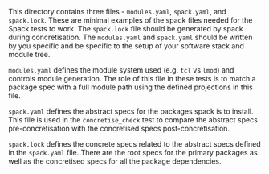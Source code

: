 This directory contains three files - `modules.yaml`, `spack.yaml`, and `spack.lock`. These are minimal examples of the spack files needed for the Spack tests to work. The `spack.lock` file should be generated by spack during concretisation. The `modules.yaml` and `spack.yaml` should be written by you specific and be specific to the setup of your software stack and module tree.

`modules.yaml` defines the module system used (e.g. `tcl` vs `lmod`) and controls module generation. The role of this file in these tests is to match a package spec with a full module path using the defined projections in this file.

`spack.yaml` defines the abstract specs for the packages spack is to install. This file is used in the `concretise_check` test to compare the abstract specs pre-concretisation with the concretised specs post-concretisation.

`spack.lock` defines the concrete specs related to the abstract specs defined in the `spack.yaml` file. There are the root specs for the primary packages as well as the concretised specs for all the package dependencies.